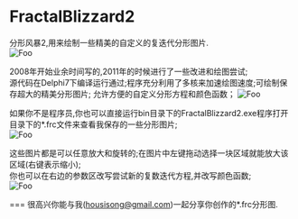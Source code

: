 FractalBlizzard2
================
分形风暴2,用来绘制一些精美的自定义的复迭代分形图片.    
![Foo](https://img-blog.csdn.net/20130522082925767)  
  
2008年开始业余时间写的,2011年的时候进行了一些改进和绘图尝试;  
源代码在Delphi7下编译运行通过;程序充分利用了多核来加速绘图速度;可绘制保存超大的精美分形图片; 允许方便的自定义分形方程和颜色函数； 
![Foo](https://img-blog.csdn.net/20130522083336698)  
  
如果你不是程序员,你也可以直接运行bin目录下的FractalBlizzard2.exe程序打开目录下的*.frc文件来查看我保存的一些分形图片;  
![Foo](https://img-blog.csdn.net/20130522083418867)  
  
这些图片都是可以任意放大和旋转的;在图片中左键拖动选择一块区域就能放大该区域(右键表示缩小);  
你也可以在右边的参数区改写尝试新的复数迭代方程,并改写颜色函数;  
![Foo](https://img-blog.csdn.net/20130522091106140)  

===
很高兴你能与我(housisong@gmail.com)一起分享你创作的*.frc分形图.

